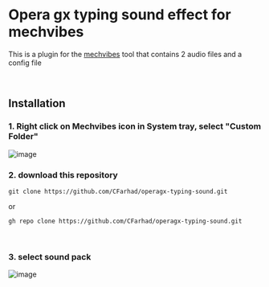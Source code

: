 # Opera gx typing sound effect for mechvibes

This is a plugin for the [mechvibes](https://mechvibes.com) tool that contains 2 audio files and a config file

<br>

## Installation

### 1. Right click on Mechvibes icon in System tray, select "Custom Folder" <br>
![image](https://user-images.githubusercontent.com/44419462/127753853-8da59708-cf8e-4c39-846d-9908ed32957d.png)



### 2. download this repository<br>
```
git clone https://github.com/CFarhad/operagx-typing-sound.git 
```
or <br>
```
gh repo clone https://github.com/CFarhad/operagx-typing-sound.git 
```
<br>

### 3. select sound pack<br>
![image](https://user-images.githubusercontent.com/44419462/127753914-e77c2251-e694-4d0e-bbeb-116175b9d92f.png)
